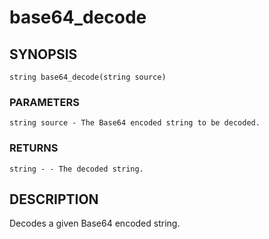 # base64_decode

## SYNOPSIS

    string base64_decode(string source)

### PARAMETERS

    string source - The Base64 encoded string to be decoded.

### RETURNS

    string - - The decoded string.

## DESCRIPTION

Decodes a given Base64 encoded string.
